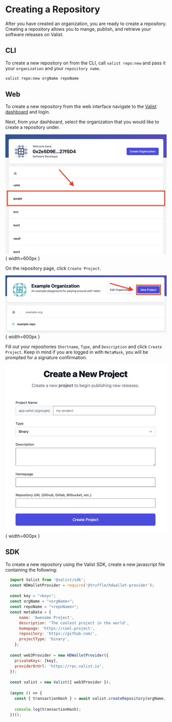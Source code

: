 # Creating a Repository

After you have created an organization, you are ready to create a repository. Creating a repository allows you to mange, publish, and retrieve your software releases on Valist.

## CLI

To create a new repository on from the CLI, call `valist repo:new` and pass it your `organization` and your `repository name`.

```bash
valist repo:new orgName repoName
```

## Web

To create a new repository from the web interface navigate to the [Valist dashboard](https://app.valist.io) and login.

Next, from your dashboard, select the organization that you would like to create a repository under.

![select-repository](img/valist-select-org.png){ width=600px }

On the repository page, click `Create Project`.

![create-repository-button](img/valist-create-project-button.png){ width=600px }

Fill out your repositories `Shortname`, `Type`, and `Description` and click `Create Project`. Keep in mind if you are logged in with `MetaMask`, you will be prompted for a signature confirmation.

![create-repository-form](img/valist-create-repo-form.png){ width=600px }

## SDK

To create a new repository using the Valist SDK, create a new javascript file containing the following:

```javascript
  import Valist from '@valist/sdk';
  const HDWalletProvider = require('@truffle/hdwallet-provider');

  const key = "<key>";
  const orgName = "<orgName>";
  const repoName = "<repoName>";
  const metaData = {
      name: 'Awesome Project',
      description: 'The coolest project in the world',
      homepage: 'https://cool.project',
      repository: 'https://github.com/',
      projectType: 'binary',
    };

  const web3Provider = new HDWalletProvider({
    privateKeys: [key],
    providerOrUrl: 'https://rpc.valist.io',
  });

  const valist = new Valist({ web3Provider });

  (async () => {
    const { transactionHash } = await valist.createRepository(orgName, repoName, metaData);

    console.log(transactionHash);
  })();
```
